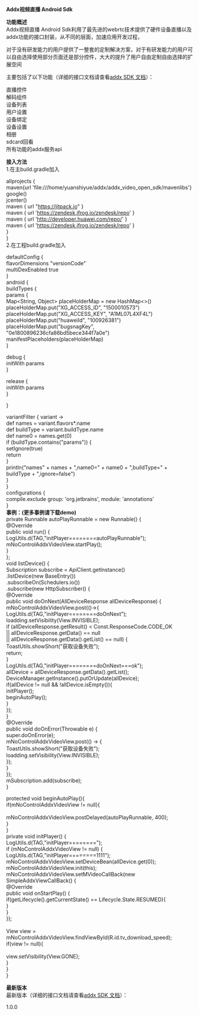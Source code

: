 <b>Addx视频直播 Android Sdk</b>


<b>功能概述</b><br />
Addx视频直播 Android Sdk利用了最先进的webrtc技术提供了硬件设备直播以及addx功能的接口封装，从不同的层面，加速应用开发过程，<br />

对于没有研发能力的用户提供了一整套的定制解决方案，对于有研发能力的用户可以自由选择使用部分页面还是部分控件，大大的提升了用户自由定制自由选择的扩展空间<br />

主要包括了以下功能（详细的接口文档请查看<a href='https://www.showdoc.com.cn/AddxAndroidSdk'>addx SDK 文档</a>）：<br />

直播控件<br />
解码组件<br />
设备列表<br />
用户设置<br />
设备绑定<br />
设备设置<br />
相册<br />
sdcard回看<br />
所有功能的addx服务api<br />

<b>接入方法</b><br />
1.在主build.gradle加入<br />

allprojects {<br />
        maven{url 'file:///home/yuanshiyue/addx/addx_video_open_sdk/mavenlibs'}<br />
        google()<br />
        jcenter()<br />
        maven { url "https://jitpack.io" }<br />
        maven { url 'https://zendesk.jfrog.io/zendesk/repo' }<br />
        maven { url 'http://developer.huawei.com/repo/' }<br />
        maven { url 'https://zendesk.jfrog.io/zendesk/repo' }<br />
    }<br />
}<br />
2.在工程build.gradle加入<br />

defaultConfig {<br />
 flavorDimensions "versionCode"<br />
 multiDexEnabled true<br />
}<br />
android {<br />
buildTypes {<br />
params {<br />
    Map<String, Object> placeHolderMap = new HashMap<>()<br />
    placeHolderMap.put("XG_ACCESS_ID", "1500010573")<br />
    placeHolderMap.put("XG_ACCESS_KEY", "A1ML07L4XF4L")<br />
    placeHolderMap.put("huaweiId", "100926381")<br />
    placeHolderMap.put("bugsnagKey", "0e1800896236cfa86bd5bece344f7a0e")<br />
    manifestPlaceholders(placeHolderMap)<br />
}<br />

debug {<br />
    initWith params<br />
}<br />

release {<br />
    initWith params<br />
}<br />

}<br />

variantFilter { variant -><br />
    def names = variant.flavors*.name<br />
    def buildType = variant.buildType.name<br />
    def name0 = names.get(0)<br />
    if (buildType.contains("params")) {<br />
        setIgnore(true)<br />
        return<br />
 }<br />
    println("names" + names + ",name0=" + name0 + ",buildType=" + buildType + ",ignore=false")<br />
}<br />
}<br />
configurations {<br />
    compile.exclude group: 'org.jetbrains', module: 'annotations'<br />
}<br />
<b>事例：(更多事例请下载demo)</b><br />
private Runnable autoPlayRunnable = new Runnable() {<br />
    @Override<br />
 public void run() {<br />
        LogUtils.d(TAG,"initPlayer========autoPlayRunnable");<br />
 mNoControlAddxVideoView.startPlay();<br />
 }<br />
};<br />
void listDevice() {<br />
    Subscription subscribe = ApiClient.getInstance()<br />
            .listDevice(new BaseEntry())<br />
            .subscribeOn(Schedulers.io())<br />
            .subscribe(new HttpSubscriber<AllDeviceResponse>() {<br />
                @Override<br />
 public void doOnNext(AllDeviceResponse allDeviceResponse) {<br />
                    mNoControlAddxVideoView.post(()->{<br />
                        LogUtils.d(TAG,"initPlayer========doOnNext");<br />
 loadding.setVisibility(View.INVISIBLE);<br />
 if (allDeviceResponse.getResult() < Const.ResponseCode.CODE_OK<br />
 || allDeviceResponse.getData() == null<br />
 || allDeviceResponse.getData().getList() == null) {<br />
                            ToastUtils.showShort("获取设备失败");<br />
 return;<br />
 }<br />
                        LogUtils.d(TAG,"initPlayer========doOnNext===ok");<br />
 allDevice = allDeviceResponse.getData().getList();<br />
 DeviceManager.getInstance().putOrUpdate(allDevice);<br />
 if(allDevice != null && !allDevice.isEmpty()){<br />
                            initPlayer();<br />
 beginAutoPlay();<br />
 }<br />
                    });<br />
 }<br />
                @Override<br />
 public void doOnError(Throwable e) {<br />
                    super.doOnError(e);<br />
 mNoControlAddxVideoView.post(() -> {<br />
                        ToastUtils.showShort("获取设备失败");<br />
 loadding.setVisibility(View.INVISIBLE);<br />
 });<br />
 }<br />
            });<br />
 mSubscription.add(subscribe);<br />
}<br />

protected void beginAutoPlay(){<br />
    if(mNoControlAddxVideoView != null){<br /><br />
        mNoControlAddxVideoView.postDelayed(autoPlayRunnable, 400);<br />
 }<br />
}<br />
private void initPlayer() {<br />
    LogUtils.d(TAG,"initPlayer========");<br />
 if (mNoControlAddxVideoView != null) {<br />
        LogUtils.d(TAG,"initPlayer========1111");<br />
 mNoControlAddxVideoView.setDeviceBean(allDevice.get(0));<br />
 mNoControlAddxVideoView.init(this);<br />
 mNoControlAddxVideoView.setMVideoCallBack(new SimpleAddxViewCallBack() {<br />
            @Override<br />
 public void onStartPlay() {<br />
                if(getLifecycle().getCurrentState() == Lifecycle.State.RESUMED){<br />
                }<br />
            }<br />
        });<br /><br />
 View view = mNoControlAddxVideoView.findViewById(R.id.tv_download_speed);<br />
 if(view != null){<br /><br />
            view.setVisibility(View.GONE);<br />
 }<br />
    }<br />
}<br />

<b>最新版本</b><br />
最新版本（详细的接口文档请查看<a href='https://www.showdoc.com.cn/AddxAndroidSdk'>addx SDK 文档</a>）：<br />

1.0.0
